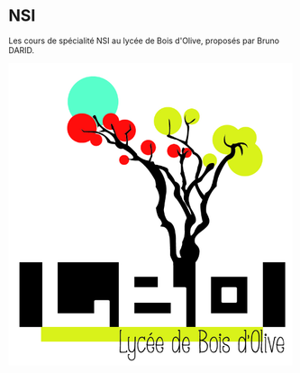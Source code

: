 NSI
===

Les cours de  spécialité NSI au lycée de Bois d'Olive, proposés par 
Bruno DARID.

![logo](logo_LBO.jpg)

